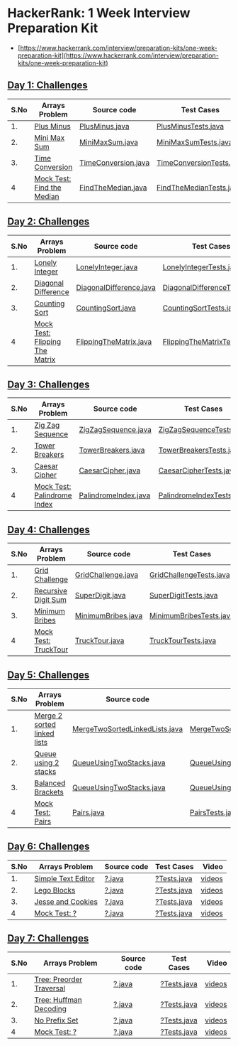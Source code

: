 # HackerRank: 1 Week Interview Preparation Kit
- [https://www.hackerrank.com/interview/preparation-kits/one-week-preparation-kit](https://www.hackerrank.com/interview/preparation-kits/one-week-preparation-kit)


## [Day 1: Challenges](https://www.hackerrank.com/interview/preparation-kits/one-week-preparation-kit/one-week-day-one/)
| S.No | Arrays Problem | Source code | Test Cases  | Video | 
| ------------- | ------------- |-------------|-------------| -----:|
| 1. | [Plus Minus](https://www.hackerrank.com/challenges/one-week-preparation-kit-plus-minus/) | [PlusMinus.java](https://github.com/krishnamanchikalapudi/CodingChallenge.java/blob/develop/src/main/java/solutions/hackerrank/prepkit1week/PlusMinus.java) | [PlusMinusTests.java](https://github.com/krishnamanchikalapudi/CodingChallenge.java/blob/develop/src/test/java/solutions/hackerrank/prepkit1week/unit/PlusMinusTests.java)  |  [videos](https://youtube.com/@DayOneDev)| 
| 2. | [Mini Max Sum](https://www.hackerrank.com/challenges/one-week-preparation-kit-mini-max-sum/) | [MiniMaxSum.java](https://github.com/krishnamanchikalapudi/CodingChallenge.java/blob/develop/src/main/java/solutions/hackerrank/prepkit1week/MiniMaxSum.java) | [MiniMaxSumTests.java](https://github.com/krishnamanchikalapudi/CodingChallenge.java/blob/develop/src/test/java/solutions/hackerrank/prepkit1week/unit/MiniMaxSumTests.java)  |  [videos](https://youtube.com/@DayOneDev)| 
| 3. | [Time Conversion](https://www.hackerrank.com/challenges/one-week-preparation-kit-time-conversion/) | [TimeConversion.java](https://github.com/krishnamanchikalapudi/CodingChallenge.java/blob/develop/src/main/java/solutions/hackerrank/prepkit1week/TimeConversion.java) | [TimeConversionTests.java](https://github.com/krishnamanchikalapudi/CodingChallenge.java/blob/develop/src/test/java/solutions/hackerrank/prepkit1week/unit/TimeConversionTests.java)  |  [videos](https://youtube.com/@DayOneDev)| 
| 4| [Mock Test: Find the Median](https://www.hackerrank.com/interview/preparation-kits/one-week-preparation-kit/one-week-day-one/)| [FindTheMedian.java](https://github.com/krishnamanchikalapudi/CodingChallenge.java/blob/develop/src/main/java/solutions/hackerrank/prepkit1week/FindTheMedian.java) | [FindTheMedianTests.java](https://github.com/krishnamanchikalapudi/CodingChallenge.java/blob/develop/src/test/java/solutions/hackerrank/prepkit1week/unit/FindTheMedianTests.java)  |  [videos](https://youtube.com/@DayOneDev)| 

## [Day 2: Challenges](https://www.hackerrank.com/interview/preparation-kits/one-week-preparation-kit/one-week-day-two/)
| S.No | Arrays Problem | Source code | Test Cases  | Video | 
| ------------- | ------------- |-------------|-------------| -----:|
| 1. | [Lonely Integer](https://www.hackerrank.com/challenges/one-week-preparation-kit-lonely-integer/) | [LonelyInteger.java](https://github.com/krishnamanchikalapudi/CodingChallenge.java/blob/develop/src/main/java/solutions/hackerrank/prepkit1week/LonelyInteger.java) | [LonelyIntegerTests.java](https://github.com/krishnamanchikalapudi/CodingChallenge.java/blob/develop/src/test/java/solutions/hackerrank/prepkit1week/unit/LonelyIntegerTests.java)  |  [videos](https://youtube.com/@DayOneDev)| 
| 2. | [Diagonal Difference](https://www.hackerrank.com/challenges/one-week-preparation-kit-diagonal-difference/) | [DiagonalDifference.java](https://github.com/krishnamanchikalapudi/CodingChallenge.java/blob/develop/src/main/java/solutions/hackerrank/prepkit1week/DiagonalDifference.java) | [DiagonalDifferenceTests.java](https://github.com/krishnamanchikalapudi/CodingChallenge.java/blob/develop/src/test/java/solutions/hackerrank/prepkit1week/unit/DiagonalDifferenceTests.java)  |  [videos](https://youtube.com/@DayOneDev)| 
| 3. | [Counting Sort](https://www.hackerrank.com/challenges/one-week-preparation-kit-countingsort1/) | [CountingSort.java](https://github.com/krishnamanchikalapudi/CodingChallenge.java/blob/develop/src/main/java/solutions/hackerrank/prepkit1week/CountingSort.java) | [CountingSortTests.java](https://github.com/krishnamanchikalapudi/CodingChallenge.java/blob/develop/src/test/java/solutions/hackerrank/prepkit1week/unit/CountingSortTests.java)  |  [videos](https://youtube.com/@DayOneDev)| 
| 4| [Mock Test: Flipping The Matrix](https://www.hackerrank.com/interview/preparation-kits/one-week-preparation-kit/one-week-day-two/) | [FlippingTheMatrix.java](https://github.com/krishnamanchikalapudi/CodingChallenge.java/blob/develop/src/main/java/solutions/hackerrank/prepkit1week/FlippingTheMatrix.java) | [FlippingTheMatrixTests.java](https://github.com/krishnamanchikalapudi/CodingChallenge.java/blob/develop/src/test/java/solutions/hackerrank/prepkit1week/unit/FlippingTheMatrixTests.java)  |  [videos](https://youtube.com/@DayOneDev)| 


## [Day 3: Challenges](https://www.hackerrank.com/interview/preparation-kits/one-week-preparation-kit/one-week-day-three/)
| S.No | Arrays Problem | Source code | Test Cases  | Video | 
| ------------- | ------------- |-------------|-------------| -----:|
| 1. | [Zig Zag Sequence](https://www.hackerrank.com/challenges/one-week-preparation-kit-zig-zag-sequence/) | [ZigZagSequence.java](https://github.com/krishnamanchikalapudi/CodingChallenge.java/blob/develop/src/main/java/solutions/hackerrank/prepkit1week/ZigZagSequence.java) | [ZigZagSequenceTests.java](https://github.com/krishnamanchikalapudi/CodingChallenge.java/blob/develop/src/test/java/solutions/hackerrank/prepkit1week/unit/ZigZagSequenceTests.java)  |  [videos](https://youtube.com/@DayOneDev)| 
| 2. | [Tower Breakers](https://www.hackerrank.com/challenges/one-week-preparation-kit-tower-breakers-1/) | [TowerBreakers.java](https://github.com/krishnamanchikalapudi/CodingChallenge.java/blob/develop/src/main/java/solutions/hackerrank/prepkit1week/TowerBreakers.java) | [TowerBreakersTests.java](https://github.com/krishnamanchikalapudi/CodingChallenge.java/blob/develop/src/test/java/solutions/hackerrank/prepkit1week/unit/TowerBreakersTests.java)  |  [videos](https://youtube.com/@DayOneDev)| 
| 3. | [Caesar Cipher](https://www.hackerrank.com/challenges/one-week-preparation-kit-caesar-cipher-1/) | [CaesarCipher.java](https://github.com/krishnamanchikalapudi/CodingChallenge.java/blob/develop/src/main/java/solutions/hackerrank/prepkit1week/CaesarCipher.java) | [CaesarCipherTests.java](https://github.com/krishnamanchikalapudi/CodingChallenge.java/blob/develop/src/test/java/solutions/hackerrank/prepkit1week/unit/CaesarCipherTests.java)  |  [videos](https://youtube.com/@DayOneDev)| 
| 4| [Mock Test: Palindrome Index](https://www.hackerrank.com/interview/preparation-kits/one-week-preparation-kit/one-week-day-three/) | [PalindromeIndex.java](https://github.com/krishnamanchikalapudi/CodingChallenge.java/blob/develop/src/main/java/solutions/hackerrank/prepkit1week/PalindromeIndex.java) | [PalindromeIndexTests.java](https://github.com/krishnamanchikalapudi/CodingChallenge.java/blob/develop/src/test/java/solutions/hackerrank/prepkit1week/unit/PalindromeIndexTests.java)  |  [videos](https://youtube.com/@DayOneDev)| 

## [Day 4: Challenges](https://www.hackerrank.com/interview/preparation-kits/one-week-preparation-kit/one-week-day-four/)
| S.No | Arrays Problem | Source code | Test Cases  | Video | 
| ------------- | ------------- |-------------|-------------| -----:|
| 1. | [Grid Challenge](https://www.hackerrank.com/challenges/one-week-preparation-kit-grid-challenge/) | [GridChallenge.java](https://github.com/krishnamanchikalapudi/CodingChallenge.java/blob/develop/src/main/java/solutions/hackerrank/prepkit1week/GridChallenge.java) | [GridChallengeTests.java](https://github.com/krishnamanchikalapudi/CodingChallenge.java/blob/develop/src/test/java/solutions/hackerrank/prepkit1week/unit/GridChallengeTests.java)  |  [videos](https://youtube.com/@DayOneDev)| 
| 2. | [Recursive Digit Sum](https://www.hackerrank.com/challenges/one-week-preparation-kit-recursive-digit-sum/) | [SuperDigit.java](https://github.com/krishnamanchikalapudi/CodingChallenge.java/blob/develop/src/main/java/solutions/hackerrank/prepkit1week/SuperDigit.java) | [SuperDigitTests.java](https://github.com/krishnamanchikalapudi/CodingChallenge.java/blob/develop/src/test/java/solutions/hackerrank/prepkit1week/unit/SuperDigitTests.java)  |  [videos](https://youtube.com/@DayOneDev)| 
| 3. | [Minimum Bribes](https://www.hackerrank.com/challenges/one-week-preparation-kit-new-year-chaos/) | [MinimumBribes.java](https://github.com/krishnamanchikalapudi/CodingChallenge.java/blob/develop/src/main/java/solutions/hackerrank/prepkit1week/MinimumBribes.java) | [MinimumBribesTests.java](https://github.com/krishnamanchikalapudi/CodingChallenge.java/blob/develop/src/test/java/solutions/hackerrank/prepkit1week/unit/MinimumBribesTests.java)  |  [videos](https://youtube.com/@DayOneDev)| 
| 4|  [Mock Test: TruckTour](https://www.hackerrank.com/interview/preparation-kits/one-week-preparation-kit/one-week-day-four/) | [TruckTour.java](https://github.com/krishnamanchikalapudi/CodingChallenge.java/blob/develop/src/main/java/solutions/hackerrank/prepkit1week/TruckTour.java) | [TruckTourTests.java](https://github.com/krishnamanchikalapudi/CodingChallenge.java/blob/develop/src/test/java/solutions/hackerrank/prepkit1week/unit/TruckTourTests.java)  |  [videos](https://youtube.com/@DayOneDev)| 

## [Day 5: Challenges](https://www.hackerrank.com/interview/preparation-kits/one-week-preparation-kit/one-week-day-five/)
| S.No | Arrays Problem | Source code | Test Cases  | Video | 
| ------------- | ------------- |-------------|-------------| -----:|
| 1. | [Merge 2 sorted linked lists](https://www.hackerrank.com/challenges/one-week-preparation-kit-merge-two-sorted-linked-lists/) | [MergeTwoSortedLinkedLists.java](https://github.com/krishnamanchikalapudi/CodingChallenge.java/blob/develop/src/main/java/solutions/hackerrank/prepkit1week/MergeTwoSortedLinkedLists.java) | [MergeTwoSortedLinkedListsTests.java](https://github.com/krishnamanchikalapudi/CodingChallenge.java/blob/develop/src/test/java/solutions/hackerrank/prepkit1week/unit/MergeTwoSortedLinkedListsTests.java)  |  [videos](https://youtube.com/@DayOneDev)| 
| 2. | [Queue using 2 stacks](hhttps://www.hackerrank.com/challenges/one-week-preparation-kit-queue-using-two-stacks/) | [QueueUsingTwoStacks.java](https://github.com/krishnamanchikalapudi/CodingChallenge.java/blob/develop/src/main/java/solutions/hackerrank/prepkit1week/QueueUsingTwoStacks.java) | [QueueUsingTwoStacksTests.java](https://github.com/krishnamanchikalapudi/CodingChallenge.java/blob/develop/src/test/java/solutions/hackerrank/prepkit1week/unit/QueueUsingTwoStacksTests.java)  |  [videos](https://youtube.com/@DayOneDev)| 
| 3. | [Balanced Brackets](https://www.hackerrank.com/challenges/one-week-preparation-kit-balanced-brackets/) | [QueueUsingTwoStacks.java](https://github.com/krishnamanchikalapudi/CodingChallenge.java/blob/develop/src/main/java/solutions/hackerrank/prepkit1week/QueueUsingTwoStacks.java) | [QueueUsingTwoStacksTests.java](https://github.com/krishnamanchikalapudi/CodingChallenge.java/blob/develop/src/test/java/solutions/hackerrank/prepkit1week/unit/QueueUsingTwoStacksTests.java)  |  [videos](https://youtube.com/@DayOneDev)| 
| 4|  [Mock Test: Pairs](https://www.hackerrank.com/interview/preparation-kits/one-week-preparation-kit/one-week-day-five/) | [Pairs.java](https://github.com/krishnamanchikalapudi/CodingChallenge.java/blob/develop/src/main/java/solutions/hackerrank/prepkit1week/Pairs.java) | [PairsTests.java](https://github.com/krishnamanchikalapudi/CodingChallenge.java/blob/develop/src/test/java/solutions/hackerrank/prepkit1week/unit/PairsTests.java)  |  [videos](https://youtube.com/@DayOneDev)| 

## [Day 6: Challenges](https://www.hackerrank.com/interview/preparation-kits/one-week-preparation-kit/one-week-day-six/)
| S.No | Arrays Problem | Source code | Test Cases  | Video | 
| ------------- | ------------- |-------------|-------------| -----:|
| 1. | [Simple Text Editor](https://www.hackerrank.com/challenges/one-week-preparation-kit-simple-text-editor/) | [?.java](https://github.com/krishnamanchikalapudi/CodingChallenge.java/blob/develop/src/main/java/solutions/hackerrank/prepkit1week/?.java) | [?Tests.java](https://github.com/krishnamanchikalapudi/CodingChallenge.java/blob/develop/src/test/java/solutions/hackerrank/prepkit1week/unit/?Tests.java)  |  [videos](https://youtube.com/@DayOneDev)| 
| 2. | [Lego Blocks](https://www.hackerrank.com/challenges/one-week-preparation-kit-lego-blocks/) | [?.java](https://github.com/krishnamanchikalapudi/CodingChallenge.java/blob/develop/src/main/java/solutions/hackerrank/prepkit1week/?.java) | [?Tests.java](https://github.com/krishnamanchikalapudi/CodingChallenge.java/blob/develop/src/test/java/solutions/hackerrank/prepkit1week/unit/?Tests.java)  |  [videos](https://youtube.com/@DayOneDev)| 
| 3. | [Jesse and Cookies](https://www.hackerrank.com/challenges/one-week-preparation-kit-jesse-and-cookies/) | [?.java](https://github.com/krishnamanchikalapudi/CodingChallenge.java/blob/develop/src/main/java/solutions/hackerrank/prepkit1week/?.java) | [?Tests.java](https://github.com/krishnamanchikalapudi/CodingChallenge.java/blob/develop/src/test/java/solutions/hackerrank/prepkit1week/unit/?Tests.java)  |  [videos](https://youtube.com/@DayOneDev)| 
| 4|  [Mock Test: ?](https://www.hackerrank.com/interview/preparation-kits/one-week-preparation-kit/one-week-day-six/) | [?.java](https://github.com/krishnamanchikalapudi/CodingChallenge.java/blob/develop/src/main/java/solutions/hackerrank/prepkit1week/?.java) | [?Tests.java](https://github.com/krishnamanchikalapudi/CodingChallenge.java/blob/develop/src/test/java/solutions/hackerrank/prepkit1week/unit/?Tests.java)  |  [videos](https://youtube.com/@DayOneDev)| 

## [Day 7: Challenges](https://www.hackerrank.com/interview/preparation-kits/one-week-preparation-kit/one-week-day-seven/)
| S.No | Arrays Problem | Source code | Test Cases  | Video | 
| ------------- | ------------- |-------------|-------------| -----:|
| 1. | [Tree: Preorder Traversal](https://www.hackerrank.com/challenges/one-week-preparation-kit-tree-preorder-traversal/) | [?.java](https://github.com/krishnamanchikalapudi/CodingChallenge.java/blob/develop/src/main/java/solutions/hackerrank/prepkit1week/?.java) | [?Tests.java](https://github.com/krishnamanchikalapudi/CodingChallenge.java/blob/develop/src/test/java/solutions/hackerrank/prepkit1week/unit/?Tests.java)  |  [videos](https://youtube.com/@DayOneDev)| 
| 2. | [Tree: Huffman Decoding](https://www.hackerrank.com/challenges/one-week-preparation-kit-tree-huffman-decoding/) | [?.java](https://github.com/krishnamanchikalapudi/CodingChallenge.java/blob/develop/src/main/java/solutions/hackerrank/prepkit1week/?.java) | [?Tests.java](https://github.com/krishnamanchikalapudi/CodingChallenge.java/blob/develop/src/test/java/solutions/hackerrank/prepkit1week/unit/?Tests.java)  |  [videos](https://youtube.com/@DayOneDev)| 
| 3. | [No Prefix Set](https://www.hackerrank.com/challenges/one-week-preparation-kit-no-prefix-set/) | [?.java](https://github.com/krishnamanchikalapudi/CodingChallenge.java/blob/develop/src/main/java/solutions/hackerrank/prepkit1week/?.java) | [?Tests.java](https://github.com/krishnamanchikalapudi/CodingChallenge.java/blob/develop/src/test/java/solutions/hackerrank/prepkit1week/unit/?Tests.java)  |  [videos](https://youtube.com/@DayOneDev)| 
| 4|  [Mock Test: ?](https://www.hackerrank.com/interview/preparation-kits/one-week-preparation-kit/one-week-day-seven/) | [?.java](https://github.com/krishnamanchikalapudi/CodingChallenge.java/blob/develop/src/main/java/solutions/hackerrank/prepkit1week/?.java) | [?Tests.java](https://github.com/krishnamanchikalapudi/CodingChallenge.java/blob/develop/src/test/java/solutions/hackerrank/prepkit1week/unit/?Tests.java)  |  [videos](https://youtube.com/@DayOneDev)| 

<!--

| ?. | [?](https://www.hackerrank.com/challenges/?/) | [?.java](https://github.com/krishnamanchikalapudi/CodingChallenge.java/blob/develop/src/main/java/solutions/hackerrank/prepkit1week/?.java) | [?Tests.java](https://github.com/krishnamanchikalapudi/CodingChallenge.java/blob/develop/src/test/java/solutions/hackerrank/prepkit1week/unit/?Tests.java)  |  [videos](https://youtube.com/@DayOneDev)| 

| 4|  [Mock Test: ?]()  [?.java](https://github.com/krishnamanchikalapudi/CodingChallenge.java/blob/develop/src/main/java/solutions/hackerrank/prepkit1week/?.java) | [?Tests.java](https://github.com/krishnamanchikalapudi/CodingChallenge.java/blob/develop/src/test/java/solutions/hackerrank/prepkit1week/unit/?Tests.java)  |  [videos](https://youtube.com/@DayOneDev)| 
-->
